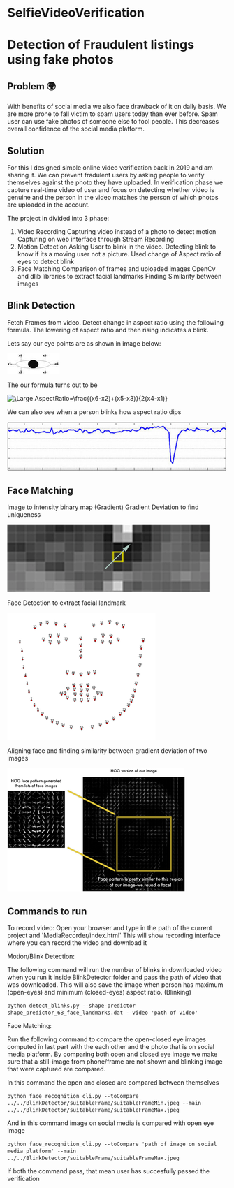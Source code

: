 # SelfieVideoVerification

# Detection of Fraudulent listings using fake photos

## Problem 🌍 
With benefits of social media we also face drawback of it on daily basis. We are more prone to fall victim to spam users today than ever before. Spam user can use fake photos of someone else to fool people. This decreases overall confidence of the social media platform. 

## Solution
For this I designed simple online video verification back in 2019 and am sharing it. We can prevent fradulent users by asking people to verify themselves against the photo they have uploaded. 
In verification phase we capture real-time video of user and focus on detecting whether video is genuine and the person in the video matches the person of which photos are uploaded in the account. 

The project in divided into 3 phase:
1. Video Recording
    Capturing video instead of a photo to detect motion
    Capturing on web interface through Stream Recording 
2. Motion Detection
    Asking User to blink in the video.
    Detecting blink to know if its a moving user not a picture.
    Used change of  Aspect ratio of eyes to detect blink
3. Face Matching
    Comparison of frames and uploaded images
    OpenCv and dlib libraries to extract facial landmarks 
    Finding Similarity between images

## Blink Detection
Fetch Frames from video. Detect change in aspect ratio using the following formula. The lowering of aspect ratio and then rising indicates a blink.

Lets say our eye points are as shown in image below:


![pageres](eyeAspectRatio.jpg "eyeAspectRatio")

The our formula turns out to be


<img src="https://latex.codecogs.com/svg.latex?\Large&space;AspectRatio=\frac{(x6-x2)+(x5-x3)}{2(x4-x1)}" title="\Large AspectRatio=\frac{(x6-x2)+(x5-x3)}{2(x4-x1)}" />

We can also see when a person blinks how aspect ratio dips


![pageres](AspectRatio_FrameRate.jpg "AspectRatio_FrameRate")




## Face Matching

Image to intensity binary map (Gradient)
Gradient Deviation to find uniqueness


![pageres](Matching1.png "Matching1")



Face Detection to extract facial landmark




![pageres](landmarksFace1.png "landmarksFace1")

Aligning face and finding similarity between gradient deviation of two images




![pageres](faceMatchingHog.png "faceMatchingHog")

## Commands to run

To record video:
Open your browser and type in the path of the current project and 'MediaRecorder/index.html'
This will show recording interface where you can record the video and download it

Motion/Blink Detection:

The following command will run the number of blinks in downloaded video when you run it inside BlinkDetector folder and pass the path of video that was downloaded. This will also save the image when person has maximum (open-eyes) and minimum (closed-eyes) aspect ratio. (Blinking)
```
python detect_blinks.py --shape-predictor shape_predictor_68_face_landmarks.dat --video 'path of video'
```

Face Matching:

Run the following command to compare the open-closed eye images computed in last part with the each other and the photo that is on social media platform.
By comparing both open and closed eye image we make sure that a still-image from phone/frame are not shown and blinking image that were captured are compared.

In this command the open and closed are compared between themselves
```
python face_recognition_cli.py --toCompare ../../BlinkDetector/suitableFrame/suitableFrameMin.jpeg --main ../../BlinkDetector/suitableFrame/suitableFrameMax.jpeg
```

And in this command image on social media is compared with open eye image
```
python face_recognition_cli.py --toCompare 'path of image on social media platform' --main ../../BlinkDetector/suitableFrame/suitableFrameMax.jpeg
```

If both the command pass, that mean user has succesfully passed the verification
